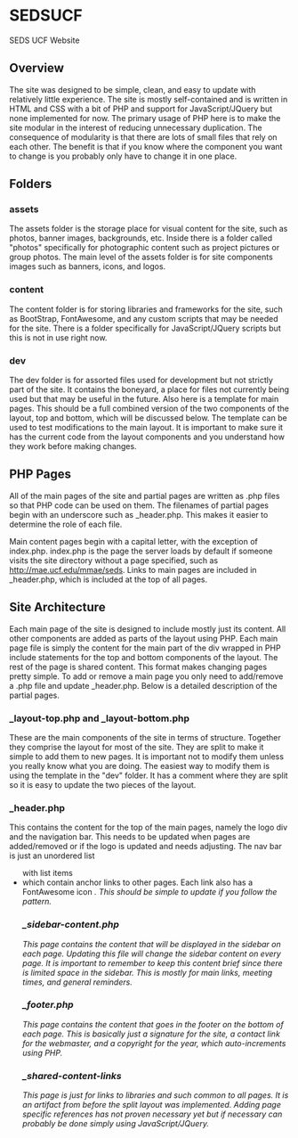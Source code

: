 # SEDSUCF
SEDS UCF Website

## Overview

The site was designed to be simple, clean, and easy to update with relatively little experience. The site is mostly self-contained and is written in HTML and CSS with a bit of PHP and support for JavaScript/JQuery but none implemented for now. The primary usage of PHP here is to make the site modular in the interest of reducing unnecessary duplication. The consequence of modularity is that there are lots of small files that rely on each other. The benefit is that if you know where the component you want to change is you probably only have to change it in one place.

## Folders

### assets

The assets folder is the storage place for visual content for the site, such as photos, banner images, backgrounds, etc. Inside there is a folder called "photos" specifically for photographic content such as project pictures or group photos. The main level of the assets folder is for site components images such as banners, icons, and logos.

### content

The content folder is for storing libraries and frameworks for the site, such as BootStrap, FontAwesome, and any custom scripts that may be needed for the site. There is a folder specifically for JavaScript/JQuery scripts but this is not in use right now.

### dev

The dev folder is for assorted files used for development but not strictly part of the site. It contains the boneyard, a place for files not currently being used but that may be useful in the future. Also here is a template for main pages. This should be a full combined version of the two components of the layout, top and bottom, which will be discussed below. The template can be used to test modifications to the main layout. It is important to make sure it has the current code from the layout components and you understand how they work before making changes.

## PHP Pages

All of the main pages of the site and partial pages are written as .php files so that PHP code can be used on them. The filenames of partial pages begin with an underscore such as _header.php. This makes it easier to determine the role of each file.

Main content pages begin with a capital letter, with the exception of index.php. index.php is the page the server loads by default if someone visits the site directory without a page specified, such as http://mae.ucf.edu/mmae/seds. Links to main pages are included in _header.php, which is included at the top of all pages.

## Site Architecture

Each main page of the site is designed to include mostly just its content. All other components are added as parts of the layout using PHP. Each main page file is simply the content for the main part of the div wrapped in PHP include statements for the top and bottom components of the layout. The rest of the page is shared content. This format makes changing pages pretty simple. To add or remove a main page you only need to add/remove a .php file and update _header.php. Below is a detailed description of the partial pages.

### _layout-top.php and _layout-bottom.php

These are the main components of the site in terms of structure. Together they comprise the layout for most of the site. They are split to make it simple to add them to new pages. It is important not to modify them unless you really know what you are doing. The easiest way to modify them is using the template in the "dev" folder. It has a comment where they are split so it is easy to update the two pieces of the layout.

### _header.php

This contains the content for the top of the main pages, namely the logo div and the navigation bar. This needs to be updated when pages are added/removed or if the logo is updated and needs adjusting. The nav bar is just an unordered list <ul> with list items <li> which contain anchor links <a> to other pages. Each link also has a FontAwesome icon <i>. This should be simple to update if you follow the pattern.

### _sidebar-content.php 

This page contains the content that will be displayed in the sidebar on each page. Updating this file will change the sidebar content on every page. It is important to remember to keep this content brief since there is limited space in the sidebar. This is mostly for main links, meeting times, and general reminders.

### _footer.php

This page contains the content that goes in the footer on the bottom of each page. This is basically just a signature for the site, a contact link for the webmaster, and a copyright for the year, which auto-increments using PHP.

### _shared-content-links

This page is just for links to libraries and such common to all pages. It is an artifact from before the split layout was implemented. Adding page specific references has not proven necessary yet but if necessary can probably be done simply using JavaScript/JQuery.